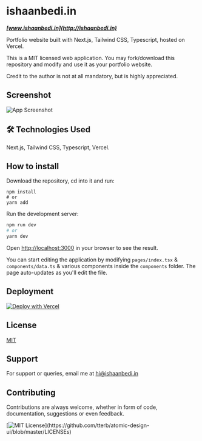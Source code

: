 # ishaanbedi.in


***[www.ishaanbedi.in](http://ishaanbedi.in)***

Portfolio website built with Next.js, Tailwind CSS, Typescript, hosted on Vercel.

This is a MIT licensed web application. You may fork/download this repository and modify and use it as your portfolio website. 

Credit to the author is not at all mandatory, but is highly appreciated.

## Screenshot

![App Screenshot](https://res.cloudinary.com/dhfhotfqs/image/upload/v1653067182/Github/Screenshot_2022-05-20_at_10.49.37_PM_p3ual0.png)

## 🛠 Technologies Used

Next.js, Tailwind CSS, Typescript, Vercel.

## How to install
Download the repository, cd into it and run:
```
npm install
# or
yarn add
```
Run the development server:

```bash
npm run dev
# or
yarn dev
```

Open [http://localhost:3000](http://localhost:3000) in your browser to see the result.

You can start editing the application by modifying `pages/index.tsx` & `components/data.ts` & various components inside the `components` folder. The page auto-updates as you'll edit the file.

## Deployment

[![Deploy with Vercel](https://vercel.com/button)](https://vercel.com/new/git/external?repository-url=https%3A%2F%2Fgithub.com%2Fishaanbedi%2Fishaanbedi.in)


## License

[MIT](https://choosealicense.com/licenses/mit/)

## Support

For support or queries, email me at hi@ishaanbedi.in

## Contributing

Contributions are always welcome, whether in form of code, documentation, suggestions or even feedback.




[![MIT License](https://img.shields.io/apm/l/atomic-design-ui.svg?)](https://github.com/tterb/atomic-design-ui/blob/master/LICENSEs)


